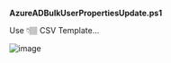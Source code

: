 __AzureADBulkUserPropertiesUpdate.ps1__

Use 👇🏽 CSV Template...


![image](https://user-images.githubusercontent.com/88572955/164172942-2d987981-e262-4525-af96-81407c3dc30f.png)
